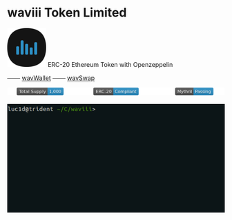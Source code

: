 # waviii Token Limited
![waviii_logo](Etherscan.io/waviii_logo_small.png) 
ERC-20 Ethereum Token with Openzeppelin

─── [wavWallet](https://github.com/luc1dLife/wavWallet)
─── [wavSwap](https://github.com/luc1dLife/wavSwap)

<p align="left">
<a href="https://etherscan.io/token/0xBA00868912Af1a409F11E9c2B5d3a9376Cb3C2E2"><img src="Etherscan.io/waviii_badges.png"></a><br /><br />
<a href="https://etherscan.io/token/0xBA00868912Af1a409F11E9c2B5d3a9376Cb3C2E2" target="_blank"><img align="left" src="Etherscan.io/waviii.gif"></a>
</p>